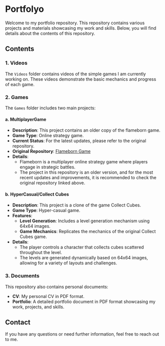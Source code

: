 # Portfolyo

Welcome to my portfolio repository. This repository contains various projects and materials showcasing my work and skills. Below, you will find details about the contents of this repository.

## Contents

### 1. Videos
The `Videos` folder contains videos of the simple games I am currently working on. These videos demonstrate the basic mechanics and progress of each game.

### 2. Games
The `Games` folder includes two main projects:

#### a. MultiplayerGame
- **Description**: This project contains an older copy of the flameborn game.
- **Game Type**: Online strategy game.
- **Current Status**: For the latest updates, please refer to the original repository.
- **Original Repository**: [Flameborn Game](https://github.com/gkhanC/flameborn-game)
- **Details**:
  - Flameborn is a multiplayer online strategy game where players engage in strategic battles.
  - The project in this repository is an older version, and for the most recent updates and improvements, it is recommended to check the original repository linked above.

#### b. HyperCasual/Collect Cubes
- **Description**: This project is a clone of the game Collect Cubes.
- **Game Type**: Hyper-casual game.
- **Features**:
  - **Level Generation**: Includes a level generation mechanism using 64x64 images.
  - **Game Mechanics**: Replicates the mechanics of the original Collect Cubes game.
- **Details**:
  - The player controls a character that collects cubes scattered throughout the level.
  - The levels are generated dynamically based on 64x64 images, allowing for a variety of layouts and challenges.

### 3. Documents
This repository also contains personal documents:
- **CV**: My personal CV in PDF format.
- **Portfolio**: A detailed portfolio document in PDF format showcasing my work, projects, and skills.

## Contact
If you have any questions or need further information, feel free to reach out to me.

